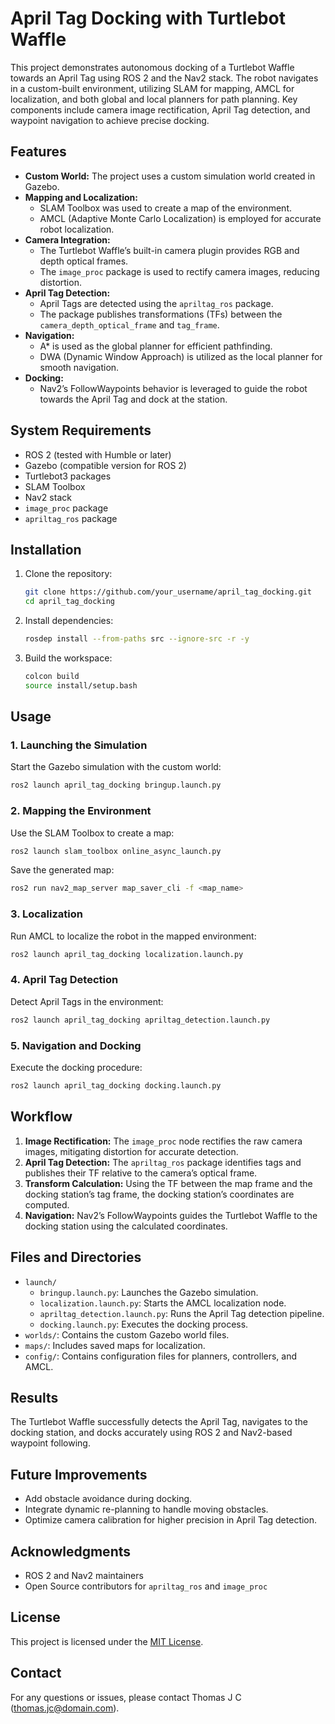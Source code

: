 # April Tag Docking with Turtlebot Waffle

This project demonstrates autonomous docking of a Turtlebot Waffle towards an April Tag using ROS 2 and the Nav2 stack. The robot navigates in a custom-built environment, utilizing SLAM for mapping, AMCL for localization, and both global and local planners for path planning. Key components include camera image rectification, April Tag detection, and waypoint navigation to achieve precise docking.

## Features

- **Custom World:** The project uses a custom simulation world created in Gazebo.
- **Mapping and Localization:**
  - SLAM Toolbox was used to create a map of the environment.
  - AMCL (Adaptive Monte Carlo Localization) is employed for accurate robot localization.
- **Camera Integration:**
  - The Turtlebot Waffle’s built-in camera plugin provides RGB and depth optical frames.
  - The `image_proc` package is used to rectify camera images, reducing distortion.
- **April Tag Detection:**
  - April Tags are detected using the `apriltag_ros` package.
  - The package publishes transformations (TFs) between the `camera_depth_optical_frame` and `tag_frame`.
- **Navigation:**
  - A\* is used as the global planner for efficient pathfinding.
  - DWA (Dynamic Window Approach) is utilized as the local planner for smooth navigation.
- **Docking:**
  - Nav2’s FollowWaypoints behavior is leveraged to guide the robot towards the April Tag and dock at the station.

## System Requirements

- ROS 2 (tested with Humble or later)
- Gazebo (compatible version for ROS 2)
- Turtlebot3 packages
- SLAM Toolbox
- Nav2 stack
- `image_proc` package
- `apriltag_ros` package

## Installation

1. Clone the repository:
   ```bash
   git clone https://github.com/your_username/april_tag_docking.git
   cd april_tag_docking
   ```
2. Install dependencies:
   ```bash
   rosdep install --from-paths src --ignore-src -r -y
   ```
3. Build the workspace:
   ```bash
   colcon build
   source install/setup.bash
   ```

## Usage

### 1. Launching the Simulation

Start the Gazebo simulation with the custom world:

```bash
ros2 launch april_tag_docking bringup.launch.py
```

### 2. Mapping the Environment

Use the SLAM Toolbox to create a map:

```bash
ros2 launch slam_toolbox online_async_launch.py
```

Save the generated map:

```bash
ros2 run nav2_map_server map_saver_cli -f <map_name>
```

### 3. Localization

Run AMCL to localize the robot in the mapped environment:

```bash
ros2 launch april_tag_docking localization.launch.py
```

### 4. April Tag Detection

Detect April Tags in the environment:

```bash
ros2 launch april_tag_docking apriltag_detection.launch.py
```

### 5. Navigation and Docking

Execute the docking procedure:

```bash
ros2 launch april_tag_docking docking.launch.py
```

## Workflow

1. **Image Rectification:** The `image_proc` node rectifies the raw camera images, mitigating distortion for accurate detection.
2. **April Tag Detection:** The `apriltag_ros` package identifies tags and publishes their TF relative to the camera’s optical frame.
3. **Transform Calculation:** Using the TF between the map frame and the docking station’s tag frame, the docking station’s coordinates are computed.
4. **Navigation:** Nav2’s FollowWaypoints guides the Turtlebot Waffle to the docking station using the calculated coordinates.

## Files and Directories

- `launch/`
  - `bringup.launch.py`: Launches the Gazebo simulation.
  - `localization.launch.py`: Starts the AMCL localization node.
  - `apriltag_detection.launch.py`: Runs the April Tag detection pipeline.
  - `docking.launch.py`: Executes the docking process.
- `worlds/`: Contains the custom Gazebo world files.
- `maps/`: Includes saved maps for localization.
- `config/`: Contains configuration files for planners, controllers, and AMCL.

## Results

The Turtlebot Waffle successfully detects the April Tag, navigates to the docking station, and docks accurately using ROS 2 and Nav2-based waypoint following.

## Future Improvements

- Add obstacle avoidance during docking.
- Integrate dynamic re-planning to handle moving obstacles.
- Optimize camera calibration for higher precision in April Tag detection.

## Acknowledgments

- ROS 2 and Nav2 maintainers
- Open Source contributors for `apriltag_ros` and `image_proc`

## License

This project is licensed under the [MIT License](LICENSE).

## Contact

For any questions or issues, please contact Thomas J C ([thomas.jc@domain.com](mailto\:thomas.jc@domain.com)).



